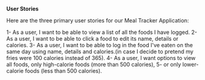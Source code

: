 **User Stories**

Here are the three primary user stories for our Meal Tracker Application:

1- As a user, I want to be able to view a list of all the foods I have logged.
2- As a user, I want to be able to click a food to edit its name, details or calories.
3- As a user, I want to be able to log in the food I've eaten on the same day using name, details and calories.(in case I decide to pretend my fries were 100 calories instead of 365).
4- As a user, I want options to view all foods, only high-calorie foods (more than 500 calories),
5- or only lower-calorie foods (less than 500 calories).
